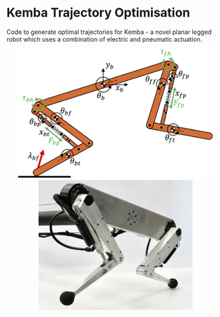 # Kemba Trajectory Optimisation

Code to generate optimal trajectories for Kemba - a novel planar legged robot which uses a combination of electric and pneumatic actuation.

<p align="middle">
  <img src="/figures/rigid-bodies.png" height="300" />
  <img src="/figures/kemba.jpeg" height="300" />
</p>

